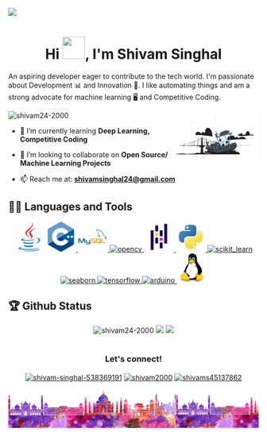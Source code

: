 ![](https://raw.githubusercontent.com/halfrost/halfrost/master/icons/header_.png)
<h1 align="center">Hi <img src="https://raw.githubusercontent.com/MartinHeinz/MartinHeinz/master/wave.gif" width="45px" height="45px" />, I'm Shivam Singhal</h1>
An aspiring developer eager to contribute to the tech world. I'm passionate about Development 📊 and Innovation 🚧. I like automating things and am a strong advocate for machine learning  🖥️ and Competitive Coding.
<p></p>
<img width="35%" align="right" alt="Github Image" src="https://raw.githubusercontent.com/Manas1820/Manas1820/master/profile-first-pr-dark.svg" />

<p align="left"> <img src="https://komarev.com/ghpvc/?username=shivam24-2000&label=Profile%20views&color=0e75b6&style=flat" alt="shivam24-2000" /> </p>

- 🌱 I’m currently learning **Deep Learning, Competitive Coding**

- 👯 I’m looking to collaborate on **Open Source/ Machine Learning Projects**

- 📫 Reach me at: **shivamsinghal24@gmail.com**

## 👨‍💻 Languages and Tools
<p align="center"> <img src="https://raw.githubusercontent.com/devicons/devicon/master/icons/java/java-original.svg" alt="java" width="60" height="60"/> </a><a href="https://www.cprogramming.com/" target="_blank" rel="noreferrer">
<img src="https://raw.githubusercontent.com/devicons/devicon/master/icons/cplusplus/cplusplus-original.svg" alt="cplusplus" width="60" height="60"/> </a>
<a href="https://git-scm.com/" target="_blank" rel="noreferrer">  <a href="https://www.java.com" target="_blank" rel="noreferrer">  <a href="https://www.mysql.com/" target="_blank" rel="noreferrer"> <img src="https://raw.githubusercontent.com/devicons/devicon/master/icons/mysql/mysql-original-wordmark.svg" alt="mysql" width="60" height="60"/> </a> <a href="https://opencv.org/" target="_blank" rel="noreferrer"> <img src="https://www.vectorlogo.zone/logos/opencv/opencv-icon.svg" alt="opencv" width="60" height="60"/> </a> <a href="https://pandas.pydata.org/" target="_blank" rel="noreferrer"> <img src="https://raw.githubusercontent.com/devicons/devicon/2ae2a900d2f041da66e950e4d48052658d850630/icons/pandas/pandas-original.svg" alt="pandas" width="60" height="60"/> </a> <a href="https://www.php.net" target="_blank" rel="noreferrer"> <a href="https://www.python.org" target="_blank" rel="noreferrer"> <img src="https://raw.githubusercontent.com/devicons/devicon/master/icons/python/python-original.svg" alt="python" width="60" height="60"/> </a> <a href="https://scikit-learn.org/" target="_blank" rel="noreferrer"> <img src="https://upload.wikimedia.org/wikipedia/commons/0/05/Scikit_learn_logo_small.svg" alt="scikit_learn" width="60" height="60"/> </a> <a href="https://seaborn.pydata.org/" target="_blank" rel="noreferrer"> <img src="https://seaborn.pydata.org/_images/logo-mark-lightbg.svg" alt="seaborn" width="60" height="60"/> </a> <a href="https://www.tensorflow.org" target="_blank" rel="noreferrer"> <img src="https://www.vectorlogo.zone/logos/tensorflow/tensorflow-icon.svg" alt="tensorflow" width="60" height="60"/> </a><a href="https://www.arduino.cc/" target="_blank" rel="noreferrer"> <img src="https://cdn.worldvectorlogo.com/logos/arduino-1.svg" alt="arduino" width="60" height="60"/> </a> 
<a href="https://www.linux.org/" target="_blank" rel="noreferrer"> <img src="https://raw.githubusercontent.com/devicons/devicon/master/icons/linux/linux-original.svg" alt="linux" width="60" height="60"/> </a> </p>

  
## 🏆 Github Status
<div align="center">
<img  src="https://github-readme-stats.vercel.app/api/top-langs?username=shivam24-2000&show_icons=true&hide_border=true&theme=dark&layout=compact&hide=python,javascript,html,css" alt="shivam24-2000" width="41%"  >

<img  src="https://github-readme-stats.vercel.app/api?username=shivam24-2000&show_icons=true&hide_border=true&theme=dark&count_private=true" >

<img  src="https://github-readme-streak-stats.herokuapp.com/?user=shivam24-2000&theme=dark" >
</div>


<br>
<h3 align="center">Let's connect!</h3>
<p align="center">
<a href="https://linkedin.com/in/shivam-singhal-538369191" target="blank"><img align="center" src="https://raw.githubusercontent.com/rahuldkjain/github-profile-readme-generator/master/src/images/icons/Social/linked-in-alt.svg" alt="shivam-singhal-538369191" height="50" width="60" /></a>
<a href="https://www.leetcode.com/shivam2000" target="blank"><img align="center" src="https://raw.githubusercontent.com/rahuldkjain/github-profile-readme-generator/master/src/images/icons/Social/leet-code.svg" alt="shivam2000" height="50" width="60" /></a>
<a href="https://twitter.com/shivams45137862" target="blank"><img align="center" src="https://raw.githubusercontent.com/rahuldkjain/github-profile-readme-generator/master/src/images/icons/Social/twitter.svg" alt="shivams45137862" height="50" width="60" /></a>
</p>

![](https://github.com/Manas1820/Manas1820/raw/master/footer.png)
